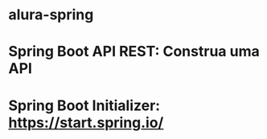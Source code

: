 # alura-spring

# Spring Boot API REST: Construa uma API

# Spring Boot Initializer: https://start.spring.io/
